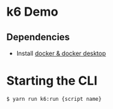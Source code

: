 # k6 Demo

## Dependencies

- Install [docker & docker desktop](./https://www.docker.com/products/docker-desktop/)

# Starting the CLI

```
$ yarn run k6:run {script name}
```
